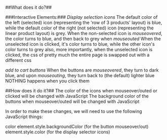 ##What does it do?##

###Interactive Elements:###
_Display selection icons_
The default color of the left (selected) icon (representing the 'row of 3 products' layout) is blue, while the default color of the right (not selected) icon (representing the linear product layout) is grey. When the non-selected icon is _mouseovered_, the color turns to blue, and then back to grey when _mouseouted_
When the unselected icon is clicked, it's color turns to blue, while the other icon's color turns to grey
also, more importantly, when the unselected icon is clicked, the css of pretty much the entire page is swapped out with a different css

_add to cart buttons_
When the buttons are _mouseovered_, they turn to dark blue, and upon _mouseouting_, they turn back to (the default) lighter blue
NOTHING happens when you click them

##How does it do it?##
The color of the icons when mouseover/outed or clicked will be changed with JavaScript
The background color of the buttons when mouseover/outed will be changed with JavaScript

In order to make these changes, we will need to use the following JavaScript things:

color
element.style.backgroundColor (for the button mouseover/out)
element.style.color (for the display selector icons)

